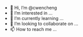 - 👋 Hi, I’m @cwencheng
- 👀 I’m interested in ...
- 🌱 I’m currently learning ...
- 💞️ I’m looking to collaborate on ...
- 📫 How to reach me ...

<!---
cwencheng/cwencheng is a ✨ special ✨ repository because its `README.md` (this file) appears on your GitHub profile.
You can click the Preview link to take a look at your changes.
--->
